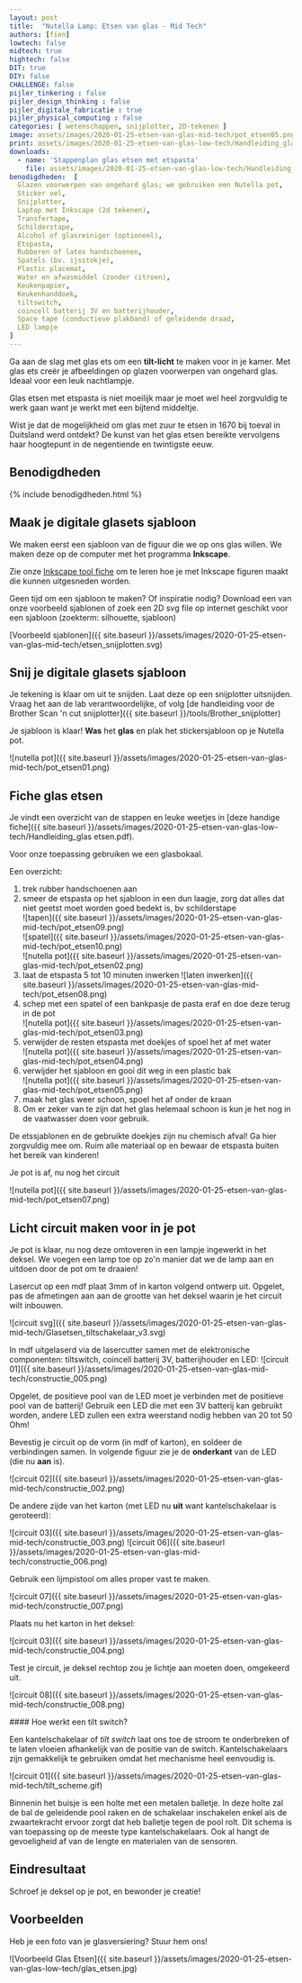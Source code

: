 ```yaml
---
layout: post
title:  "Nutella Lamp: Etsen van glas - Mid Tech"
authors: [fien]
lowtech: false
midtech: true
hightech: false
DIT: true
DIY: false
CHALLENGE: false
pijler_tinkering : false
pijler_design_thinking : false
pijler_digitale_fabricatie : true
pijler_physical_computing : false
categories: [ wetenschappen, snijplotter, 2D-tekenen ]
image: assets/images/2020-01-25-etsen-van-glas-mid-tech/pot_etsen05.png
print: assets/images/2020-01-25-etsen-van-glas-low-tech/Handleiding_glas etsen.pdf
downloads:
  - name: 'Stappenplan glas etsen met etspasta'
    file: assets/images/2020-01-25-etsen-van-glas-low-tech/Handleiding_glas etsen.pdf
benodigdheden:  [
  Glazen voorwerpen van ongehard glas; we gebruiken een Nutella pot,
  Sticker vel,
  Snijplotter,
  Laptop met Inkscape (2d tekenen),
  Transfertape,
  Schilderstape,
  Alcohol of glasreiniger (optioneel),
  Etspasta,
  Rubberen of latex handschoenen,
  Spatels (bv. ijsstokje),
  Plastic placemat,
  Water en afwasmiddel (zonder citroen),
  Keukenpapier,
  Keukenhanddoek,
  tiltswitch,
  coincell batterij 3V en batterijhouder,
  Space tape (conductieve plakband) of geleidende draad,
  LED lampje
]
---
```


Ga aan de slag met glas ets om een __tilt-licht__ te maken voor in je kamer. Met glas ets creër je afbeeldingen op glazen voorwerpen van ongehard glas. Ideaal voor een leuk nachtlampje.

Glas etsen met etspasta is niet moeilijk maar je moet wel heel zorgvuldig te werk gaan want je werkt met een bijtend middeltje. 

Wist je dat de mogelijkheid om glas met zuur te etsen in 1670 bij toeval in Duitsland werd ontdekt? De kunst van het glas etsen bereikte vervolgens haar hoogtepunt in de negentiende en twintigste eeuw.

## Benodigdheden

{% include benodigdheden.html %}

## Maak je digitale glasets sjabloon

We maken eerst een sjabloon van de figuur die we op ons glas willen. We maken deze op de computer met het programma __Inkscape__.

Zie onze [Inkscape tool fiche]({{site.baseurl}}/tools/Inkscape ) om te leren hoe je met Inkscape figuren maakt die kunnen uitgesneden worden.

Geen tijd om een sjabloon te maken? Of inspiratie nodig? Download een van onze voorbeeld sjablonen of zoek een 2D svg file op internet geschikt voor een sjabloon (zoekterm: silhouette, sjabloon)

[Voorbeeld sjablonen]({{ site.baseurl }}/assets/images/2020-01-25-etsen-van-glas-mid-tech/etsen_snijplotten.svg)

## Snij je digitale glasets sjabloon

Je tekening is klaar om uit te snijden. Laat deze op een snijplotter uitsnijden. Vraag het aan de lab verantwoordelijke, of volg [de handleiding voor de Brother Scan 'n cut snijplotter]({{ site.baseurl }}/tools/Brother_snijplotter)

Je sjabloon is klaar! __Was__ het __glas__ en plak het stickersjabloon op je Nutella pot.

![nutella pot]({{ site.baseurl }}/assets/images/2020-01-25-etsen-van-glas-mid-tech/pot_etsen01.png)

## Fiche glas etsen
Je vindt een overzicht van de stappen en leuke weetjes in [deze handige fiche]({{ site.baseurl }}/assets/images/2020-01-25-etsen-van-glas-low-tech/Handleiding_glas etsen.pdf).

Voor onze toepassing gebruiken we een glasbokaal.

Een overzicht:

1. trek rubber handschoenen aan
2. smeer de etspasta op het sjabloon in een dun laagje, zorg dat alles dat niet geetst moet worden goed bedekt is, bv schilderstape  
![tapen]({{ site.baseurl }}/assets/images/2020-01-25-etsen-van-glas-mid-tech/pot_etsen09.png)  
![spatel]({{ site.baseurl }}/assets/images/2020-01-25-etsen-van-glas-mid-tech/pot_etsen10.png)  
![nutella pot]({{ site.baseurl }}/assets/images/2020-01-25-etsen-van-glas-mid-tech/pot_etsen02.png)
3. laat de etspasta 5 tot 10 minuten inwerken
![laten inwerken]({{ site.baseurl }}/assets/images/2020-01-25-etsen-van-glas-mid-tech/pot_etsen08.png)
4. schep met een spatel of een bankpasje de pasta eraf en doe deze terug in de pot\
![nutella pot]({{ site.baseurl }}/assets/images/2020-01-25-etsen-van-glas-mid-tech/pot_etsen03.png)
5. verwijder de resten etspasta met doekjes of spoel het af met water\
![nutella pot]({{ site.baseurl }}/assets/images/2020-01-25-etsen-van-glas-mid-tech/pot_etsen04.png)
6. verwijder het sjabloon en gooi dit weg in een plastic bak\
![nutella pot]({{ site.baseurl }}/assets/images/2020-01-25-etsen-van-glas-mid-tech/pot_etsen05.png)
7. maak het glas weer schoon, spoel het af onder de kraan
8. Om er zeker van te zijn dat het glas helemaal schoon is kun je het nog in de vaatwasser doen voor gebruik.

De etssjablonen en de gebruikte doekjes zijn nu chemisch afval! Ga hier zorgvuldig mee om. Ruim alle materiaal op en bewaar de etspasta buiten het bereik van kinderen!

Je pot is af, nu nog het circuit

![nutella pot]({{ site.baseurl }}/assets/images/2020-01-25-etsen-van-glas-mid-tech/pot_etsen07.png)

## Licht circuit maken voor in je pot
Je pot is klaar, nu nog deze omtoveren in een lampje ingewerkt in het deksel. We voegen een lamp toe op zo'n manier dat we de lamp aan en uitdoen door de pot om te draaien! 

Lasercut op een mdf plaat 3mm of in karton volgend ontwerp uit. Opgelet, pas de afmetingen aan aan de grootte van het deksel waarin je het circuit wilt inbouwen.

![circuit svg]({{ site.baseurl }}/assets/images/2020-01-25-etsen-van-glas-mid-tech/Glasetsen_tiltschakelaar_v3.svg)

In mdf uitgelaserd via de lasercutter samen met de elektronische componenten:  tiltswitch, coincell batterij 3V, batterijhouder en LED:
![circuit 01]({{ site.baseurl }}/assets/images/2020-01-25-etsen-van-glas-mid-tech/constructie_005.png)

Opgelet, de positieve pool van de LED moet je verbinden met de positieve pool van de batterij! Gebruik een LED die met een 3V batterij kan gebruikt worden, andere LED zullen een extra weerstand nodig hebben van 20 tot 50 Ohm!

Bevestig je circuit op de vorm (in mdf of karton), en soldeer de verbindingen samen. In volgende figuur zie je de __onderkant__ van de LED (die nu __aan__ is).

![circuit 02]({{ site.baseurl }}/assets/images/2020-01-25-etsen-van-glas-mid-tech/constructie_002.png)

De andere zijde van het karton (met LED nu __uit__ want kantelschakelaar is geroteerd):

![circuit 03]({{ site.baseurl }}/assets/images/2020-01-25-etsen-van-glas-mid-tech/constructie_003.png) ![circuit 06]({{ site.baseurl }}/assets/images/2020-01-25-etsen-van-glas-mid-tech/constructie_006.png)

Gebruik een lijmpistool om alles proper vast te maken. 

![circuit 07]({{ site.baseurl }}/assets/images/2020-01-25-etsen-van-glas-mid-tech/constructie_007.png)

Plaats nu het karton in het deksel:

![circuit 03]({{ site.baseurl }}/assets/images/2020-01-25-etsen-van-glas-mid-tech/constructie_004.png)

Test je circuit, je deksel rechtop zou je lichtje aan moeten doen, omgekeerd uit. 

![circuit 08]({{ site.baseurl }}/assets/images/2020-01-25-etsen-van-glas-mid-tech/constructie_008.png)


<div class="border_boxmaakbib03_img" markdown="1">
#### Hoe werkt een tilt switch?

Een kantelschakelaar of _tilt switch_ laat ons toe de stroom te onderbreken of te laten vloeien afhankelijk van de positie van de switch. Kantelschakelaars zijn gemakkelijk te gebruiken omdat het mechanisme heel eenvoudig is. 

![circuit 01]({{ site.baseurl }}/assets/images/2020-01-25-etsen-van-glas-mid-tech/tilt_scheme.gif)

Binnenin het buisje is een holte met een metalen balletje. In deze holte zal de bal de geleidende pool raken en de schakelaar inschakelen enkel als de zwaartekracht ervoor zorgt dat heb balletje tegen de pool rolt. 
Dit schema is van toepassing op de meeste type kantelschakelaars. Ook al hangt de gevoeligheid af van de lengte en materialen van de sensoren.
</div>

## Eindresultaat

Schroef je deksel op je pot, en bewonder je creatie!


## Voorbeelden
Heb je een foto van je glasversiering? Stuur hem ons!

![Voorbeeld Glas Etsen]({{ site.baseurl }}/assets/images/2020-01-25-etsen-van-glas-low-tech/glas_etsen.jpg)